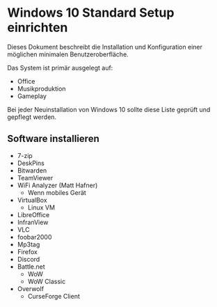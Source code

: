 # Windows 10 Standard Setup einrichten

Dieses Dokument beschreibt die Installation und Konfiguration
einer möglichen minimalen Benutzeroberfläche.

Das System ist primär ausgelegt auf:

* Office
* Musikproduktion
* Gameplay

Bei jeder Neuinstallation von Windows 10 sollte diese Liste geprüft und gepflegt werden.

## Software installieren

* 7-zip
* DeskPins
* Bitwarden
* TeamViewer
* WiFi Analyzer (Matt Hafner)
  * Wenn mobiles Gerät
* VirtualBox
  * Linux VM
* LibreOffice
* InfranView
* VLC
* foobar2000
* Mp3tag
* Firefox
* Discord
* Battle.net
  * WoW
  * WoW Classic
* Overwolf
  * CurseForge Client
